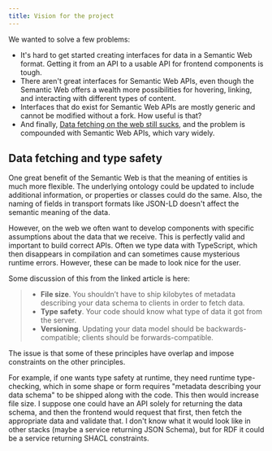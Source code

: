 ```yaml
---
title: Vision for the project
---
```


We wanted to solve a few problems:

- It's hard to get started creating interfaces for data in a Semantic Web format. Getting it from an API to a usable API for frontend components is tough.
- There aren't great interfaces for Semantic Web APIs, even though the Semantic Web offers a wealth more possibilities for hovering, linking, and interacting with different types of content.
- Interfaces that do exist for Semantic Web APIs are mostly generic and cannot be modified without a fork. How useful is that?
- And finally, [Data fetching on the web still sucks](https://performancejs.com/post/hde6a90/Data-Fetching-on-the-Web-Still-Sucks), and the problem is compounded with Semantic Web APIs, which vary widely.


## Data fetching and type safety

One great benefit of the Semantic Web is that the meaning of entities is much more flexible. The underlying ontology could be updated to include additional information, or properties or classes could do the same. Also, the naming of fields in transport formats like JSON-LD doesn't affect the semantic meaning of the data.

However, on the web we often want to develop components with specific assumptions about the data that we receive. This is perfectly valid and important to build correct APIs. Often we type data with TypeScript, which then disappears in compilation and can sometimes cause mysterious runtime errors. However, these can be made to look nice for the user.

Some discussion of this from the linked article is here:

>  - **File size**. You shouldn’t have to ship kilobytes of metadata describing your data schema to clients in order to fetch data.
>  - **Type safety**. Your code should know what type of data it got from the server.
>  - **Versioning**. Updating your data model should be backwards-compatible; clients should be forwards-compatible.

The issue is that some of these principles have overlap and impose constraints on the other principles.

For example, if one wants type safety at runtime, they need runtime type-checking, which in some shape or form requires "metadata describing your data schema" to be shipped along with the code. This then would increase file size. I suppose one could have an API solely for returning the data schema, and then the frontend would request that first, then fetch the appropriate data and validate that. I don't know what it would look like in other stacks (maybe a service returning JSON Schema), but for RDF it could be a service returning SHACL constraints.